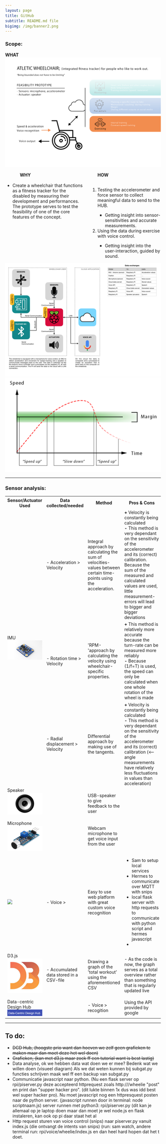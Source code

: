 ```yaml
---
layout: page
title: GitHub
subtitle: README.md file
bigimg: /img/banner2.png
---
```

<h3>Scope:</h3>
<H8><b>WHAT</b></H8>
<img src="Images/fitnessChair.png" width="" height="">

<head>
<style type="text/css">
.list {
 float:left;
 width:49.9%;
}
</style></head>

<div id="container">
  <div class="list">
	<ul>
	  <ul><H8><b>WHY</b></H8></ul><br>
	  <li>Create a wheelchair that functions as a fitness tracker for the disabled by measuring their development and performances. The prototype serves to test the feasibility of one of the core features of the concept.</li>
	</ul>
  </div>
  <div class="list">
	<ul>
	  <ul><H8><b>HOW</b></H8></ul><br>
	    <ol>
        <li> Testing the accelerometer and force sensor to collect meaningful data to send to the HUB.</li>
          <ul><li>Getting insight into sensor-sensitivities and accurate measurements.</li></ul>
        <li>Using the data during exercise with voice control.</li>
          <ul><li>Getting insight into the user-interaction, guided by sound.</li></ul>
      </ol>
  </ul>
  </div>
  <br style="clear:both" />
</div>

<img src="Images\IOT Architecture.png" width="" height="">
<img src="Images\speedTime.png" width="" height="">
<hr>

<div>
<h3>Sensor analysis:</h3>

<table style="width:100%">
  <tr>
    <th>Sensor/Actuator Used</th>
    <th>Data collected/needed</th>
    <th>Method</th>
    <th>Pros & Cons</th>
    <th>Take-aways</th>
  </tr>
  <tr>
    <td rowspan = 3>IMU<br><img src="Images\IMU.png" width="" height=""></td>
    <td>- Acceleration > Velocity</td>
    <td>Integral approach by calculating the sum of velocities-values between certain time-points using the acceleration.</td>
    <td><b>+ </b>Velocity is constantly being calculated<br><b>- </b>This method is very dependant on the sensitivity of the accelerometer and its (correct) calibration. Because the sum of the measured and calculated values are used, little measurement-errors will lead to bigger and bigger deviations</td>
    <td><img src="" width="" height=""></td>
  </tr>
  <tr>
    <td rowspan = 1>- Rotation time > Velocity</td>
    <td>'RPM-'approach by calculating the velocity using wheelchair-specific properties.</td>
    <td><b>+ </b>This method is relatively more accurate because the turn-rate can be measured more reliably<br><b>- </b>Because (1/f=T) is used, the speed can only be calculated when one whole rotation of the wheel is made</td>
    <td><img src=""></td>
  </tr>
  <tr>
    <td>- Radial displacement > Velocity</td>
    <td>Differential approach by making use of the tangents.</td>
    <td><b>+ </b>Velocity is constantly being calculated<br><b>- </b>This method is very dependant on the sensitivity of the accelerometer and its (correct) calibration (<-- angle measurements have relatively less fluctuations in values than acceleration)</td>
    <td><img src=""></td>
  </tr>
  <tr>
    <td rowspan = 2>Speaker<br><img src="Images/speaker.png" width="200" height=""><br><br>Microphone<br><img src="Images/soundSensor.png" width="200" height=""></td>
    <td></td>
    <td>USB-speaker to give feedback to the user </td>
    <td></td>
    <td></td>
  </tr>
  <tr>
    <td></td>
    <td> Webcam microphone to get voice input from the user</td>
    <td></td>
    <td></td>
  </tr>
   <tr>
    <td><img src="https://miro.medium.com/max/400/1*lfbfrWS3PUaO3BX3ob1ZYQ.png" width="200" height=""></td>
    <td>- Voice ></td>
    <td>Easy to use web platform with great custom voice recognition</td>
    <td>
      <ul>
        <li>Sam to setup local services </li>
        <li>Hermes to communicate over MQTT with snips</li>
        <li>local flask server with http requests to communicate with python script and hermes javascript<li>
      </ul>
     </td>
  </tr>
  <tr>
    <td rowspan = 2>D3.js<br><img src="Images/d3js.png" width="200" height=""><br><br>Data-centric Design Hub<br><img src="Images/dcd.png" width="200" height=""></td>
    <td>- Accumulated data stored in a CSV-file</td>
    <td>Drawing a graph of the 'total workout' using the aforementioned CSV</td>
    <td>- As the code is now, the graph serves as a total overview rather than something that is regularly updated live</td>
    <td><img src=""></td>
  </tr>
  <tr>
    <td></td>
    <td>- Voice > recogition</td>
    <td>Using the API provided by google</td>
    <td></td>
  </tr>
</table>
<hr>
<h2> To do:</h2>
<ul>
  <li><strike>DCD Hub, (hoogste prio want dan hoeven we zelf geen grafieken te maken maar dan moet deze het wel doen)</li>
  <li>Grafieken, (kan met d3.js maar zoek ff een tutorial want is best lastig)</strike></li>
  <li>Data analyse, ok we hebben data wat doen we er mee? Bedenk wat we willen doen (visueel diagram) Als we dat weten kunnen bij subgat.py functies schrijven maak wel ff een backup van subgat.py </li>
  <li>Communicatie javascript naar python. (Nu een flask server op rpi/piserver.py deze accepteerd httprequest zoals http://<IPADRESS:500>/wheelie "post" en print dan "supper hacker pro". (dit lukte binnen 1x dus was idd best wel super hacker pro).
    Nu moet javascript nog een httpresquest posten naar de python server. (javascript runnen door in terminal: node scriptnaam.js) server runnen met python3: rpi/piserver.py (dit kan je allemaal op je laptop doen maar dan moet je wel node.js en flask instaleren, kan ook op pi daar staat het al</li>
  <li>Http request sturen van voice control (snips) naar piserver.py vanuit index.js (die ontvangt de intents van snips) (run: sam watch, andere terminal run: rpi/voice/wheelie/index.js en dan heel hard hopen dat het t doet.</il>
</ul>
</div>
